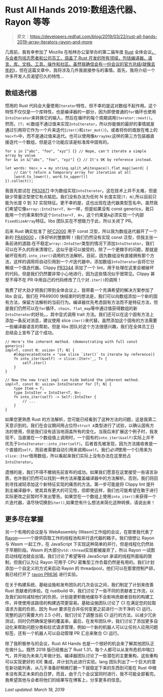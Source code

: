 # Rust All Hands 2019:数组迭代器、Rayon 等等

> 原文：<https://developers.redhat.com/blog/2019/03/22/rust-all-hands-2019-array-iterators-rayon-and-more>

几周前，我有幸参加了 Mozilla 在柏林办公室举办的第二届年度 [Rust](https://www.rust-lang.org/) 全体会议[。与会者包括志愿者和公司员工，涵盖了 Rust 开发的所有领域，包括编译器、语言、库、文档、工具、操作和社区。虽然我确信会有一份会议的官方总结(就像](https://blog.mozilla.org/berlin/rust-all-hands-2019/)[去年的](https://blog.rust-lang.org/2018/04/06/all-hands.html))，但在这篇文章中，我将涉及几件我直接参与的事情。首先，我将介绍一个许多开发人员渴望已久的特性...

## 数组迭代器

惯用的 Rust 代码会大量使用`Iterator`特性，但不幸的是这对数组不起作用。这个特性不仅仅是一个库特性，也是编译器的一部分，因为即使普通的`for`循环也使用`IntoIterator`来转换它的输入，然后在循环的每个周期调用`Iterator::next()`。然而，`[T; N]`数组不通过值来实现`IntoIterator`，所以你能做的最好的事情就是通过引用将它作为一个片来迭代(`iter()`和`iter_mut()`)，或者将你的值放在堆上的`Vec<T>`中，而不是通过值来迭代。也可以使用像`ArrayVec`这样的第三方包装器直接迭代一个数组，但是这个功能应该是标准库中固有的。

```
for s in ["abc", "foo", "xyz"] {} // Nope, can't iterate a simple array by value
for &s in &["abc", "foo", "xyz"] {} // It's OK by reference instead.

let words: Vec<_> = my_string.split_whitespace().flat_map(|word| {
    // Can't return a temporary array for iteration at all
    [word.to_lower(), word.to_upper()]
}).collect();
```

我首先尝试在 [PR32871](https://github.com/rust-lang/rust/pull/32871) 中为数组实现`IntoIterator`。这在技术上并不太难，但是缺少常量泛型使它有点尴尬。我们没有办法为任何 N 长度实现`[T; N]`,所以目前只能为长度 0 到 32 实现特征。更不幸的是，这也出现在迭代器类型签名中。虽然我们希望它像`array::IntoIter<T, N>`一样，但是如果没有 const generics，我只能用一个约束来制作这个`IntoIter<T, A>`，这个约束是`A`必须实现一个内部`FixedSizeArray`特征。libs 团队实在不想致力于此，所以关闭了 PR。

后来 Rust 确实批准了 [RFC2000](https://github.com/rust-lang/rfcs/blob/master/text/2000-const-generics.md) 用于 const 泛型，所以我为数组迭代器开了一个新的 [PR49000](https://github.com/rust-lang/rust/pull/49000) 。(多好听的整数啊！)我们仍然没有实现 const 泛型，但我主张一条前进的道路:在不稳定`array::IntoIter`类型的情况下添加`IntoIterator`，我们可以在不久的将来清理它。这似乎是可以接受的，除了一个更棘手的问题，那就是破坏现有的`.into_iter()`调用的方法解析。目前，因为数组没有直接拥有那个方法，这样的调用将自动引用到一个*片*迭代器中。添加数组`IntoIterator`会将它分解成一个值迭代器。Clippy [PR3344](https://github.com/rust-lang/rust-clippy/pull/3344) 添加了一个 lint，用于处理在这里会被破坏的代码，但是我们仍然要非常小心地进行，因为这些情况似乎很常见。Clippy 甚至不得不在 PR 中用自己的代码修改了几个对`.iter()`的调用！

我费了好大劲才把我们带到全体会议上，我带着一个充满希望的解决方案参加了 libs 会议。我们在 PR49000 快结束时的想法是，我们可以向数组添加一个新的固有方法，保留方法解析的当前行为。编译器优先考虑固有方法而不是特征方法，但是我们仍然可以在`for`循环、`chain`、`flat_map`等中通过值获得数组的新`IntoIterator`的好处。，其中显式调用 trait 方法。我们还可以在这个固有方法上添加一条反对消息，建议使用 slice `iter()`来代替。虽然添加这个固有的方法需要一些编译器语言的帮助，但是 libs 团队对这个方法很感兴趣，我们在全体员工日总结会上宣布了这个成功。

```
// Here's the inherent method. (demonstrating with full const generics)
impl<T, const N: usize> [T; N] {
    #[deprecated(note = "use slice `iter()` to iterate by reference)]
    fn into_iter(&self) -> slice::Iter<'_, T> {
        self.iter()
    }
}

// Now the new trait impl can hide behind the inherent method.
impl<T, const N: usize> IntoIterator for [T; N] {
    type Item = T;
    type IntoIter = IntoIter<T, N>;
    fn into_iter(self) -> Self::IntoIter {
        // ...
    }
}
```

如果您更熟悉 Rust 的方法解析，您可能已经看到了这种方法的问题，这是我第二天意识到的。我们在会议期间用占位符`struct A`类型进行了试验，以确认固有方法的使用，但是我们没有适当地涵盖所有的变化。当我后来扩展这个例子时，我发现不，当直接在一个数组值上调用时，一个固有的`into_iter(&self)`实际上并不优先于`IntoIterator::into_iter(self)`。后者首先被发现，因为方法接收者是一个直接的`self`，而前者需要自动引用来调用`&self`。我们*必须*使用一个引用来为`slice::Iter`借用数组，所以看起来我们实际上没有办法在这里抢占`IntoIterator`。

遗憾的是，我们不得不撤销先前宣布的成功。如果我们愿意在这里接受一些语言杂质，也许我们仍然可以找到一种方法来覆盖编译器中的方法解析。否则，我们将回到寻找减轻添加这个新特征实现的痛苦的方法。第一步可能是将 Clippy lint 提升到主编译器中，使其具有更大的可见性，但即使这样，我们也可能希望在敢于进行实际更改之前暂时不发出警告。如果您在一个数组上使用`into_iter()`来获得一个片迭代器，请尽快切换到`iter()`,如果您有什么想法来简化这种转换，请说出来！

## 更多尽在掌握

另一个有用的会议是与 WebAssembly (Wasm)工作组的会议，在那里我代表了[Rayon](https://crates.io/crates/rayon)——一个提供窃取工作的线程池和并行迭代器的箱子。我们很想让 Rayon 与 Wasm 一起工作，在 JavaScript 下实现这种简单的并行，但是线程化仍然处于早期阶段。Wasm 的大部分`std::thread`实现都被废弃了，所以 Rayon 一试图启动线程池就会出错。我们讨论了希望等待 JavaScript 承诺的线程所面临的限制，但我们认为让 Rayon 可用于 CPU 密集型工作负载仍然是有用的。我们计划添加一个自定义的方式来启动 Rayon 的 threadpool，他们可以在那里控制产卵，我已经打开了 [rayon PR636](https://github.com/rayon-rs/rayon/pull/636) 进行实验。

在关于构建系统、基础设施和发布团队的几次会议之间，我们制定了计划来改善 Rust 贡献者的体验。在 rustbuild 中，我们讨论了一些不同的贡献者工作流，以及我们如何减轻他们的负担。计划是更积极地缓存不会影响贡献者目标的构建工件，并使使用该路径的构建选项更容易。基础设施团队讨论了 CI 在满足您的拉取请求方面的负担，因为 Rust 要求在合并任何变更之前进行一次干净的 CI 运行。完整的运行需要大约 2.5 小时，我们讨论了调整当前 CI 运行的方法，以减少冗余测试，同时仍然确保足够的覆盖率。最后，在发布团队中，我们讨论了添加更多自动化来帮助问题分类和拉式请求管理，例如一个新的机器人可以让任何人应用问题标签，还有一个机器人可以自动管理 PR 汇总来聚合 CI 运行。

除了我积极参与的会议，Rust All Hands 也是一个很好的机会来了解其他团队正在做什么。既然 2018 版已经推出了 Rust 1.31，每个人都可以从发布危机中喘口气，并开始为未来几年做计划。编译器团队讨论了一些潜在的主要重构，这些重构可以实现更好的 IDE 集成，并计划为此进行实验。lang 团队列出了一个巨大的潜在新功能列表，从几乎准备好稍微打磨一下就稳定下来的东西到可能在 Rust 中根本没有真正未来的白日梦。而且，由于几个会议室同时进行，我不可能全部看完。我希望其他与会者将他们的结果写在博客上，分享更多的信息。

*Last updated: March 18, 2019*